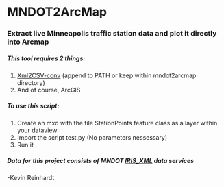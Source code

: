 MNDOT2ArcMap
============

### Extract live Minneapolis traffic station data and plot it directly into Arcmap

##### This tool requires 2 things:
 1. [Xml2CSV-conv](https://code.google.com/p/xml2csv-conv/) (append to PATH or keep within mndot2arcmap directory)
 2. And of course, ArcGIS

##### To use this script:
  1. Create an mxd with the file StationPoints feature class as a layer within your dataview
  2. Import the script test.py (No parameters nessessary)
  3. Run it
  
##### Data for this project consists of MNDOT [IRIS_XML](http://data.dot.state.mn.us/iris_xml/) data services

-Kevin Reinhardt
